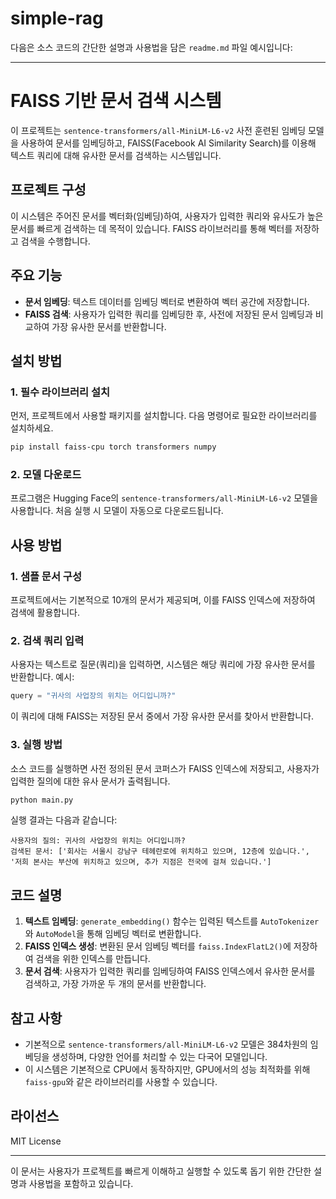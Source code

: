 # simple-rag
다음은 소스 코드의 간단한 설명과 사용법을 담은 `readme.md` 파일 예시입니다:

---

# FAISS 기반 문서 검색 시스템

이 프로젝트는 `sentence-transformers/all-MiniLM-L6-v2` 사전 훈련된 임베딩 모델을 사용하여 문서를 임베딩하고, FAISS(Facebook AI Similarity Search)를 이용해 텍스트 쿼리에 대해 유사한 문서를 검색하는 시스템입니다.

## 프로젝트 구성

이 시스템은 주어진 문서를 벡터화(임베딩)하여, 사용자가 입력한 쿼리와 유사도가 높은 문서를 빠르게 검색하는 데 목적이 있습니다. FAISS 라이브러리를 통해 벡터를 저장하고 검색을 수행합니다.

## 주요 기능

- **문서 임베딩**: 텍스트 데이터를 임베딩 벡터로 변환하여 벡터 공간에 저장합니다.
- **FAISS 검색**: 사용자가 입력한 쿼리를 임베딩한 후, 사전에 저장된 문서 임베딩과 비교하여 가장 유사한 문서를 반환합니다.

## 설치 방법

### 1. 필수 라이브러리 설치
먼저, 프로젝트에서 사용할 패키지를 설치합니다. 다음 명령어로 필요한 라이브러리를 설치하세요.

```bash
pip install faiss-cpu torch transformers numpy
```

### 2. 모델 다운로드
프로그램은 Hugging Face의 `sentence-transformers/all-MiniLM-L6-v2` 모델을 사용합니다. 처음 실행 시 모델이 자동으로 다운로드됩니다.

## 사용 방법

### 1. 샘플 문서 구성
프로젝트에서는 기본적으로 10개의 문서가 제공되며, 이를 FAISS 인덱스에 저장하여 검색에 활용합니다.

### 2. 검색 쿼리 입력
사용자는 텍스트로 질문(쿼리)을 입력하면, 시스템은 해당 쿼리에 가장 유사한 문서를 반환합니다. 예시:

```python
query = "귀사의 사업장의 위치는 어디입니까?"
```

이 쿼리에 대해 FAISS는 저장된 문서 중에서 가장 유사한 문서를 찾아서 반환합니다.

### 3. 실행 방법
소스 코드를 실행하면 사전 정의된 문서 코퍼스가 FAISS 인덱스에 저장되고, 사용자가 입력한 질의에 대한 유사 문서가 출력됩니다.

```bash
python main.py
```

실행 결과는 다음과 같습니다:

```plaintext
사용자의 질의: 귀사의 사업장의 위치는 어디입니까?
검색된 문서: ['회사는 서울시 강남구 테헤란로에 위치하고 있으며, 12층에 있습니다.', '저희 본사는 부산에 위치하고 있으며, 추가 지점은 전국에 걸쳐 있습니다.']
```

## 코드 설명

1. **텍스트 임베딩**: `generate_embedding()` 함수는 입력된 텍스트를 `AutoTokenizer`와 `AutoModel`을 통해 임베딩 벡터로 변환합니다.
2. **FAISS 인덱스 생성**: 변환된 문서 임베딩 벡터를 `faiss.IndexFlatL2()`에 저장하여 검색을 위한 인덱스를 만듭니다.
3. **문서 검색**: 사용자가 입력한 쿼리를 임베딩하여 FAISS 인덱스에서 유사한 문서를 검색하고, 가장 가까운 두 개의 문서를 반환합니다.

## 참고 사항

- 기본적으로 `sentence-transformers/all-MiniLM-L6-v2` 모델은 384차원의 임베딩을 생성하며, 다양한 언어를 처리할 수 있는 다국어 모델입니다.
- 이 시스템은 기본적으로 CPU에서 동작하지만, GPU에서의 성능 최적화를 위해 `faiss-gpu`와 같은 라이브러리를 사용할 수 있습니다.

## 라이선스
MIT License

---

이 문서는 사용자가 프로젝트를 빠르게 이해하고 실행할 수 있도록 돕기 위한 간단한 설명과 사용법을 포함하고 있습니다.
